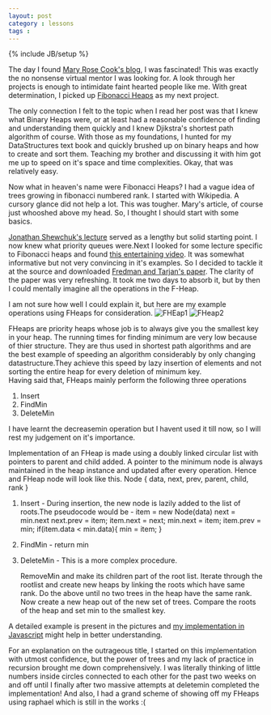 ```yaml
---
layout: post
category : lessons
tags : 
---
```

{% include JB/setup %}

The day I found [Mary Rose Cook's blog](http://maryrosecook.com/), I was fascinated! This was exactly the no nonsense virtual mentor I was looking for. A look through her projects is enough to intimidate faint hearted people like me. With great determination, I picked up [Fibonacci Heaps](https://github.com/maryrosecook/fibonacciheap) as my next project.  

The only connection I felt to the topic when I read her post was that I knew what Binary Heaps were, or at least had a reasonable confidence of finding and understanding them quickly and I knew Djikstra's shortest path algorithm of course. With those as my foundations, I hunted for my DataStructures text book and quickly brushed up on binary heaps and how to create and sort them. Teaching my brother and discussing it with him got me up to speed on it's space and time complexities. Okay, that was relatively easy.  

Now what in heaven's name were Fibonacci Heaps? I had a vague idea of trees growing in fibonacci numbered rank. I started with Wikipedia. A cursory glance did not help a lot. This was tougher. Mary's article, of course just whooshed above my head. So, I thought I should start with some basics. 

[Jonathan Shewchuk's lecture](http://www.youtube.com/watch?v=yIUFT6AKBGE) served as a lengthy but solid starting point. I now knew what priority queues were.Next I looked for some lecture specific to Fibonacci heaps and found [this entertaining video](http://www.youtube.com/watch?v=Wbw8_YaAvBY). It was somewhat informative but not very convincing in it's examples. So I decided to tackle it at the source and downloaded [Fredman and Tarjan's paper](http://www.cs.princeton.edu/courses/archive/fall03/cs528/handouts/fibonacci%20heaps.pdf). The clarity of the paper was very refreshing. It took me two days to absorb it, but by then I could mentally imagine all the operations in the F-Heap.

I am not sure how well I could explain it, but here are my example operations using FHeaps for consideration.
![FHEap1](http://pksjce.github.io/assets/imgs/fheap1.jpg)
![FHeap2](http://pksjce.github.io/assets/imgs/fheap2.jpg)

FHeaps are priority heaps whose job is to always give you the smallest key in your heap. The running times for finding minimum are very low because of thier structure. They are thus used in shortest path algorithms and are the best example of speeding an algorithm considerably by only changing datastructure.They achieve this speed by lazy insertion of elements and not sorting the entire heap for every deletion of minimum key.  
Having said that, FHeaps mainly perform the following three operations
1. Insert
2. FindMin
3. DeleteMin

I have learnt the decreasemin operation but I havent used it till now, so I will rest my judgement on it's importance.

Implementation of an FHeap is made using a doubly linked circular list with pointers to parent and child added. A pointer to the minimum node is always maintained in the heap instance and updated after every operation.
Hence and FHeap node will look like this.
    Node {
    	data,
    	next,
       	prev,
    	parent,
    	child,
    	rank
    }

1. Insert - During insertion, the new node is lazily added to the list of roots.The pseudocode would be -
	item = new Node(data)
	next = min.next
	next.prev = item;
	item.next = next;
	min.next = item;
	item.prev = min;
	if(item.data < min.data){
		min = item;
	}

2. FindMin -
	return min

3. DeleteMin - This is a more complex procedure.
	
	RemoveMin and make its children part of the root list.
	Iterate through the rootlist and create new heaps by linking the roots which have same rank.
	Do the above until no two trees in the heap have the same rank.
	Now create a new heap out of the new set of trees.
	Compare the roots of the heap and set min to the smallest key.

A detailed example is present in the pictures and [my implementation in Javascript](https://github.com/pksjce/f_heaps) might help in better understanding.  

For an explanation on the outrageous title, I started on this implementation with utmost confidence, but the power of trees and my lack of practice in recursion brought me down comprehensively. I was literally thinking of little numbers inside circles connected to each other for the past two weeks on and off until I finally after two massive attempts at deletemin completed the implementation! And also, I had a grand scheme of showing off my FHeaps using raphael which is still in the works :(
